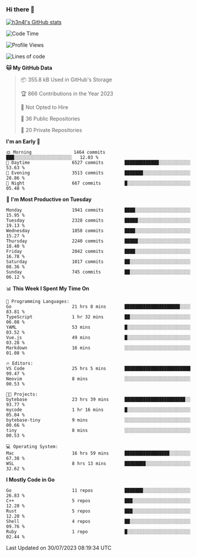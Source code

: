 ### Hi there 👋

[![h3n4l's GitHub stats](https://github-readme-stats.vercel.app/api?username=h3n4l&count_private=true&show_icons=true&theme=radical)](https://github.com/h3n4l/github-readme-stats)

<!--START_SECTION:waka-->
![Code Time](http://img.shields.io/badge/Code%20Time-1%2C454%20hrs%2010%20mins-blue)

![Profile Views](http://img.shields.io/badge/Profile%20Views-2-blue)

![Lines of code](https://img.shields.io/badge/From%20Hello%20World%20I%27ve%20Written-3.3%20million%20lines%20of%20code-blue)

**🐱 My GitHub Data** 

> 📦 355.8 kB Used in GitHub's Storage 
 > 
> 🏆 866 Contributions in the Year 2023
 > 
> 🚫 Not Opted to Hire
 > 
> 📜 36 Public Repositories 
 > 
> 🔑 20 Private Repositories 
 > 
**I'm an Early 🐤** 

```text
🌞 Morning                1464 commits        ███░░░░░░░░░░░░░░░░░░░░░░   12.03 % 
🌆 Daytime                6527 commits        █████████████░░░░░░░░░░░░   53.63 % 
🌃 Evening                3513 commits        ███████░░░░░░░░░░░░░░░░░░   28.86 % 
🌙 Night                  667 commits         █░░░░░░░░░░░░░░░░░░░░░░░░   05.48 % 
```
📅 **I'm Most Productive on Tuesday** 

```text
Monday                   1941 commits        ████░░░░░░░░░░░░░░░░░░░░░   15.95 % 
Tuesday                  2328 commits        █████░░░░░░░░░░░░░░░░░░░░   19.13 % 
Wednesday                1858 commits        ████░░░░░░░░░░░░░░░░░░░░░   15.27 % 
Thursday                 2240 commits        █████░░░░░░░░░░░░░░░░░░░░   18.40 % 
Friday                   2042 commits        ████░░░░░░░░░░░░░░░░░░░░░   16.78 % 
Saturday                 1017 commits        ██░░░░░░░░░░░░░░░░░░░░░░░   08.36 % 
Sunday                   745 commits         ██░░░░░░░░░░░░░░░░░░░░░░░   06.12 % 
```


📊 **This Week I Spent My Time On** 

```text
💬 Programming Languages: 
Go                       21 hrs 8 mins       █████████████████████░░░░   83.81 % 
TypeScript               1 hr 32 mins        ██░░░░░░░░░░░░░░░░░░░░░░░   06.08 % 
YAML                     53 mins             █░░░░░░░░░░░░░░░░░░░░░░░░   03.52 % 
Vue.js                   49 mins             █░░░░░░░░░░░░░░░░░░░░░░░░   03.28 % 
Markdown                 16 mins             ░░░░░░░░░░░░░░░░░░░░░░░░░   01.08 % 

🔥 Editors: 
VS Code                  25 hrs 5 mins       █████████████████████████   99.47 % 
Neovim                   8 mins              ░░░░░░░░░░░░░░░░░░░░░░░░░   00.53 % 

🐱‍💻 Projects: 
bytebase                 23 hrs 39 mins      ███████████████████████░░   93.77 % 
mycode                   1 hr 16 mins        █░░░░░░░░░░░░░░░░░░░░░░░░   05.04 % 
bytebase-tiny            9 mins              ░░░░░░░░░░░░░░░░░░░░░░░░░   00.66 % 
tiny                     8 mins              ░░░░░░░░░░░░░░░░░░░░░░░░░   00.53 % 

💻 Operating System: 
Mac                      16 hrs 59 mins      █████████████████░░░░░░░░   67.38 % 
WSL                      8 hrs 13 mins       ████████░░░░░░░░░░░░░░░░░   32.62 % 
```

**I Mostly Code in Go** 

```text
Go                       11 repos            ███████░░░░░░░░░░░░░░░░░░   26.83 % 
C++                      5 repos             ███░░░░░░░░░░░░░░░░░░░░░░   12.20 % 
Rust                     5 repos             ███░░░░░░░░░░░░░░░░░░░░░░   12.20 % 
Shell                    4 repos             ██░░░░░░░░░░░░░░░░░░░░░░░   09.76 % 
Ruby                     1 repo              █░░░░░░░░░░░░░░░░░░░░░░░░   02.44 % 
```




 Last Updated on 30/07/2023 08:19:34 UTC
<!--END_SECTION:waka-->

